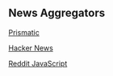 ## News Aggregators

[Prismatic](http://getprismatic.com/profile/ivanoats)

[Hacker News](http://news.ycombinator.com)

[Reddit JavaScript](http://reddit.com/r/javascript)

